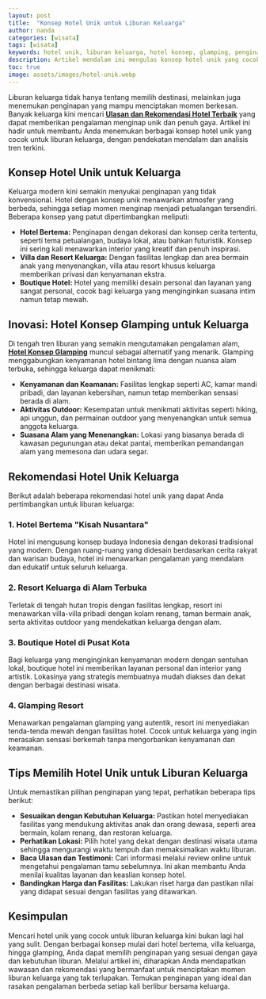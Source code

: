 ```yaml
---
layout: post
title:  "Konsep Hotel Unik untuk Liburan Keluarga"
author: nanda
categories: [wisata]
tags: [wisata]
keywords: hotel unik, liburan keluarga, hotel konsep, glamping, penginapan unik, liburan mewah, tren hotel, pengalaman menginap
description: Artikel mendalam ini mengulas konsep hotel unik yang cocok untuk liburan keluarga, dilengkapi dengan riset SEO, keyword relevan, dan sub-topik inovatif untuk memberikan pengalaman menginap yang berbeda
toc: true
image: assets/images/hotel-unik.webp
---
```


Liburan keluarga tidak hanya tentang memilih destinasi, melainkan juga menemukan penginapan yang mampu menciptakan momen berkesan. Banyak keluarga kini mencari **[Ulasan dan Rekomendasi Hotel Terbaik](https://hotelmana.id/)** yang dapat memberikan pengalaman menginap unik dan penuh gaya. Artikel ini hadir untuk membantu Anda menemukan berbagai konsep hotel unik yang cocok untuk liburan keluarga, dengan pendekatan mendalam dan analisis tren terkini.

## Konsep Hotel Unik untuk Keluarga

Keluarga modern kini semakin menyukai penginapan yang tidak konvensional. Hotel dengan konsep unik menawarkan atmosfer yang berbeda, sehingga setiap momen menginap menjadi petualangan tersendiri. Beberapa konsep yang patut dipertimbangkan meliputi:

- **Hotel Bertema:** Penginapan dengan dekorasi dan konsep cerita tertentu, seperti tema petualangan, budaya lokal, atau bahkan futuristik. Konsep ini sering kali menawarkan interior yang kreatif dan penuh inspirasi.
- **Villa dan Resort Keluarga:** Dengan fasilitas lengkap dan area bermain anak yang menyenangkan, villa atau resort khusus keluarga memberikan privasi dan kenyamanan ekstra.
- **Boutique Hotel:** Hotel yang memiliki desain personal dan layanan yang sangat personal, cocok bagi keluarga yang menginginkan suasana intim namun tetap mewah.

## Inovasi: Hotel Konsep Glamping untuk Keluarga

Di tengah tren liburan yang semakin mengutamakan pengalaman alam, **[Hotel Konsep Glamping](https://hotelmana.id/review/menginap-di-alam-7-hotel-dengan-konsep-glamping-terbaik/)** muncul sebagai alternatif yang menarik. Glamping menggabungkan kenyamanan hotel bintang lima dengan nuansa alam terbuka, sehingga keluarga dapat menikmati:

- **Kenyamanan dan Keamanan:** Fasilitas lengkap seperti AC, kamar mandi pribadi, dan layanan kebersihan, namun tetap memberikan sensasi berada di alam.
- **Aktivitas Outdoor:** Kesempatan untuk menikmati aktivitas seperti hiking, api unggun, dan permainan outdoor yang menyenangkan untuk semua anggota keluarga.
- **Suasana Alam yang Menenangkan:** Lokasi yang biasanya berada di kawasan pegunungan atau dekat pantai, memberikan pemandangan alam yang memesona dan udara segar.

## Rekomendasi Hotel Unik Keluarga

Berikut adalah beberapa rekomendasi hotel unik yang dapat Anda pertimbangkan untuk liburan keluarga:

### 1. Hotel Bertema "Kisah Nusantara"
Hotel ini mengusung konsep budaya Indonesia dengan dekorasi tradisional yang modern. Dengan ruang-ruang yang didesain berdasarkan cerita rakyat dan warisan budaya, hotel ini menawarkan pengalaman yang mendalam dan edukatif untuk seluruh keluarga.

### 2. Resort Keluarga di Alam Terbuka
Terletak di tengah hutan tropis dengan fasilitas lengkap, resort ini menawarkan villa-villa pribadi dengan kolam renang, taman bermain anak, serta aktivitas outdoor yang mendekatkan keluarga dengan alam.

### 3. Boutique Hotel di Pusat Kota
Bagi keluarga yang menginginkan kenyamanan modern dengan sentuhan lokal, boutique hotel ini memberikan layanan personal dan interior yang artistik. Lokasinya yang strategis membuatnya mudah diakses dan dekat dengan berbagai destinasi wisata.

### 4. Glamping Resort
Menawarkan pengalaman glamping yang autentik, resort ini menyediakan tenda-tenda mewah dengan fasilitas hotel. Cocok untuk keluarga yang ingin merasakan sensasi berkemah tanpa mengorbankan kenyamanan dan keamanan.

## Tips Memilih Hotel Unik untuk Liburan Keluarga

Untuk memastikan pilihan penginapan yang tepat, perhatikan beberapa tips berikut:

- **Sesuaikan dengan Kebutuhan Keluarga:** Pastikan hotel menyediakan fasilitas yang mendukung aktivitas anak dan orang dewasa, seperti area bermain, kolam renang, dan restoran keluarga.
- **Perhatikan Lokasi:** Pilih hotel yang dekat dengan destinasi wisata utama sehingga mengurangi waktu tempuh dan memaksimalkan waktu liburan.
- **Baca Ulasan dan Testimoni:** Cari informasi melalui review online untuk mengetahui pengalaman tamu sebelumnya. Ini akan membantu Anda menilai kualitas layanan dan keaslian konsep hotel.
- **Bandingkan Harga dan Fasilitas:** Lakukan riset harga dan pastikan nilai yang didapat sesuai dengan fasilitas yang ditawarkan.

## Kesimpulan

Mencari hotel unik yang cocok untuk liburan keluarga kini bukan lagi hal yang sulit. Dengan berbagai konsep mulai dari hotel bertema, villa keluarga, hingga glamping, Anda dapat memilih penginapan yang sesuai dengan gaya dan kebutuhan liburan. Melalui artikel ini, diharapkan Anda mendapatkan wawasan dan rekomendasi yang bermanfaat untuk menciptakan momen liburan keluarga yang tak terlupakan. Temukan penginapan yang ideal dan rasakan pengalaman berbeda setiap kali berlibur bersama keluarga.